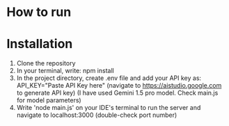 # How to run
# Installation
1. Clone the repository
2. In your terminal, write: npm install
2. In the project directory, create .env file and add your API key as: API_KEY="Paste API Key here" (navigate to https://aistudio.google.com to generate API key)
   (I have used Gemini 1.5 pro model. Check main.js for model parameters)
3. Write 'node main.js' on your IDE's terminal to run the server and navigate to localhost:3000 (double-check port number)
